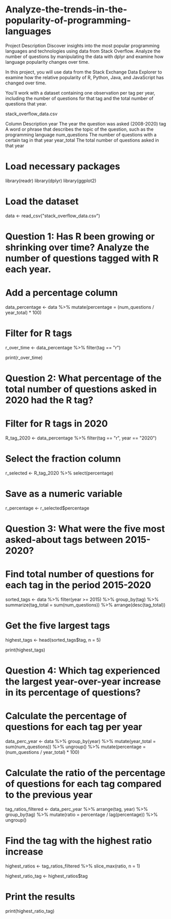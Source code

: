 # Analyze-the-trends-in-the-popularity-of-programming-languages
Project Description Discover insights into the most popular programming languages and technologies using data from Stack Overflow. Analyze the number of questions by manipulating the data with dplyr and examine how language popularity changes over time.

In this project, you will use data from the Stack Exchange Data Explorer to examine how the relative popularity of R, Python, Java, and JavaScript has changed over time.

You'll work with a dataset containing one observation per tag per year, including the number of questions for that tag and the total number of questions that year.

stack_overflow_data.csv

Column	         Description
year	           The year the question was asked (2008-2020)
tag             	A word or phrase that describes the topic of the question, such as the programming language
num_questions 	 The number of questions with a certain tag in that year
year_total	     The total number of questions asked in that year


# Load necessary packages
library(readr)
library(dplyr)
library(ggplot2)

# Load the dataset
data <- read_csv("stack_overflow_data.csv")

# Question 1: Has R been growing or shrinking over time? Analyze the number of questions tagged with R each year.

# Add a percentage column
data_percentage <- data %>%
  mutate(percentage = (num_questions / year_total) * 100)

# Filter for R tags
r_over_time <- data_percentage %>%
  filter(tag == "r")

print(r_over_time)


# Question 2: What percentage of the total number of questions asked in 2020 had the R tag?

# Filter for R tags in 2020
R_tag_2020 <- data_percentage %>% 
  filter(tag == "r", year == "2020")

# Select the fraction column
r_selected <- R_tag_2020 %>% select(percentage)

# Save as a numeric variable
r_percentage <- r_selected$percentage

# Question 3: What were the five most asked-about tags between 2015-2020?

# Find total number of questions for each tag in the period 2015-2020
sorted_tags <- data %>%
  filter(year >= 2015) %>% 
  group_by(tag) %>% 
  summarize(tag_total = sum(num_questions)) %>% 
  arrange(desc(tag_total))

# Get the five largest tags
highest_tags <- head(sorted_tags$tag, n = 5)

print(highest_tags)


# Question 4: Which tag experienced the largest year-over-year increase in its percentage of questions?

# Calculate the percentage of questions for each tag per year
data_perc_year <- data %>% 
  group_by(year) %>% 
  mutate(year_total = sum(num_questions)) %>% 
  ungroup() %>% 
  mutate(percentage = (num_questions / year_total) * 100)

# Calculate the ratio of the percentage of questions for each tag compared to the previous year
tag_ratios_filtered <- data_perc_year %>% 
  arrange(tag, year) %>% 
  group_by(tag) %>% 
  mutate(ratio = percentage / lag(percentage)) %>% 
  ungroup()

# Find the tag with the highest ratio increase
highest_ratios <- tag_ratios_filtered %>% 
  slice_max(ratio, n = 1)

highest_ratio_tag <- highest_ratios$tag

# Print the results
print(highest_ratio_tag)
